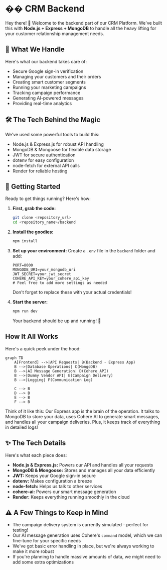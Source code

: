 # �� CRM Backend

Hey there! 👋 Welcome to the backend part of our CRM Platform. We've built this with **Node.js + Express + MongoDB** to handle all the heavy lifting for your customer relationship management needs.

## 🎯 What We Handle

Here's what our backend takes care of:
- Secure Google sign-in verification
- Managing your customers and their orders
- Creating smart customer segments
- Running your marketing campaigns
- Tracking campaign performance
- Generating AI-powered messages
- Providing real-time analytics

## 🛠️ The Tech Behind the Magic

We've used some powerful tools to build this:
- Node.js & Express.js for robust API handling
- MongoDB & Mongoose for flexible data storage
- JWT for secure authentication
- dotenv for easy configuration
- node-fetch for external API calls
- Render for reliable hosting

## 🚀 Getting Started

Ready to get things running? Here's how:

1. **First, grab the code:**
    ```bash
    git clone <repository_url>
    cd <repository_name>/backend
    ```

2. **Install the goodies:**
    ```bash
    npm install
    ```

3. **Set up your environment:**
    Create a `.env` file in the `backend` folder and add:
    ```dotenv
    PORT=8000
    MONGODB_URI=your_mongodb_uri
    JWT_SECRET=your_jwt_secret
    COHERE_API_KEY=your_cohere_api_key
    # Feel free to add more settings as needed
    ```
    Don't forget to replace these with your actual credentials!

4. **Start the server:**
    ```bash
    npm run dev
    ```
    Your backend should be up and running! 🚀

##  How It All Works

Here's a quick peek under the hood:

```mermaid
graph TD
    A[Frontend] -->|API Requests| B(Backend - Express App)
    B -->|Database Operations| C(MongoDB)
    B -->|AI Message Generation| D(Cohere API)
    B -->|Dummy Vendor API| E(Campaign Delivery)
    B -->|Logging| F(Communication Log)

    C --> B
    D --> B
    E --> B
    F --> B
```

Think of it like this: Our Express app is the brain of the operation. It talks to MongoDB to store your data, uses Cohere AI to generate smart messages, and handles all your campaign deliveries. Plus, it keeps track of everything in detailed logs!

## ✨ The Tech Details

Here's what each piece does:
*   **Node.js & Express.js:** Powers our API and handles all your requests
*   **MongoDB & Mongoose:** Stores and manages all your data efficiently
*   **JWT:** Keeps your Google sign-in secure
*   **dotenv:** Makes configuration a breeze
*   **node-fetch:** Helps us talk to other services
*   **cohere-ai:** Powers our smart message generation
*   **Render:** Keeps everything running smoothly in the cloud

## ⚠️ A Few Things to Keep in Mind

*   The campaign delivery system is currently simulated - perfect for testing!
*   Our AI message generation uses Cohere's `command` model, which we can fine-tune for your specific needs
*   We've got basic error handling in place, but we're always working to make it more robust
*   If you're planning to handle massive amounts of data, we might need to add some extra optimizations
